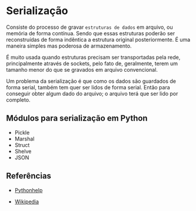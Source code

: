 # Serialização
  
Consiste do processo de gravar `estruturas de dados` em arquivo, ou memória de forma contínua. Sendo que essas estruturas poderão ser reconstruídas de forma indêntica a estrutura original posteriormente. É uma maneira simples mas poderosa de armazenamento.  

É muito usada quando estruturas precisam ser transportadas pela rede, principalmente através de sockets, pelo fato de, geralmente, terem um tamanho menor do que se gravados em arquivo convencional.  

Um problema da serialização é que como os dados são guardados de forma serial, também tem quer ser lidos de forma serial. Então para conseguir obter algum dado do arquivo; o arquivo terá que ser lido por completo.  

## Módulos para serialização em Python
  
- Pickle
- Marshal
- Struct
- Shelve
- JSON
  
## Referências
  
* [Pythonhelp](https://pythonhelp.wordpress.com/2013/07/20/serializacao-de-objetos-em-python/)  

* [Wikipedia](https://pt.wikipedia.org/wiki/Serialização)